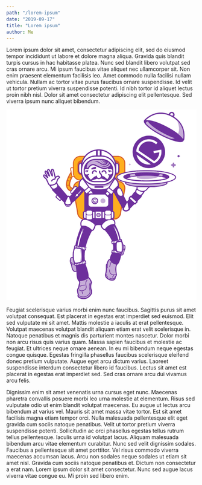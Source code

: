 ```yaml
---
path: "/lorem-ipsum"
date: "2019-09-17"
title: "Lorem ipsum"
author: Me
---
```


Lorem ipsum dolor sit amet, consectetur adipiscing elit, sed do eiusmod tempor incididunt ut labore et dolore magna aliqua. Gravida quis blandit turpis cursus in hac habitasse platea. Nunc sed blandit libero volutpat sed cras ornare arcu. Mi ipsum faucibus vitae aliquet nec ullamcorper sit. Non enim praesent elementum facilisis leo. Amet commodo nulla facilisi nullam vehicula. Nullam ac tortor vitae purus faucibus ornare suspendisse. Id velit ut tortor pretium viverra suspendisse potenti. Id nibh tortor id aliquet lectus proin nibh nisl. Dolor sit amet consectetur adipiscing elit pellentesque. Sed viverra ipsum nunc aliquet bibendum.

![gatsby-astronaut](./gatsby-astronaut.png)

Feugiat scelerisque varius morbi enim nunc faucibus. Sagittis purus sit amet volutpat consequat. Est placerat in egestas erat imperdiet sed euismod. Elit sed vulputate mi sit amet. Mattis molestie a iaculis at erat pellentesque. Volutpat maecenas volutpat blandit aliquam etiam erat velit scelerisque in. Natoque penatibus et magnis dis parturient montes nascetur. Dolor morbi non arcu risus quis varius quam. Massa sapien faucibus et molestie ac feugiat. Et ultrices neque ornare aenean. In eu mi bibendum neque egestas congue quisque. Egestas fringilla phasellus faucibus scelerisque eleifend donec pretium vulputate. Augue eget arcu dictum varius. Laoreet suspendisse interdum consectetur libero id faucibus. Lectus sit amet est placerat in egestas erat imperdiet sed. Sed cras ornare arcu dui vivamus arcu felis.

Dignissim enim sit amet venenatis urna cursus eget nunc. Maecenas pharetra convallis posuere morbi leo urna molestie at elementum. Risus sed vulputate odio ut enim blandit volutpat maecenas. Eu augue ut lectus arcu bibendum at varius vel. Mauris sit amet massa vitae tortor. Est sit amet facilisis magna etiam tempor orci. Nulla malesuada pellentesque elit eget gravida cum sociis natoque penatibus. Velit ut tortor pretium viverra suspendisse potenti. Sollicitudin ac orci phasellus egestas tellus rutrum tellus pellentesque. Iaculis urna id volutpat lacus. Aliquam malesuada bibendum arcu vitae elementum curabitur. Nunc sed velit dignissim sodales. Faucibus a pellentesque sit amet porttitor. Vel risus commodo viverra maecenas accumsan lacus. Arcu non sodales neque sodales ut etiam sit amet nisl. Gravida cum sociis natoque penatibus et. Dictum non consectetur a erat nam. Lorem ipsum dolor sit amet consectetur. Nunc sed augue lacus viverra vitae congue eu. Mi proin sed libero enim.
